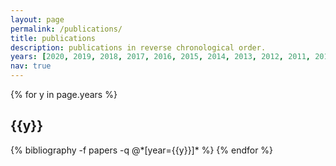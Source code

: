 ```yaml
---
layout: page
permalink: /publications/
title: publications
description: publications in reverse chronological order.
years: [2020, 2019, 2018, 2017, 2016, 2015, 2014, 2013, 2012, 2011, 2010]
nav: true
---
```



<div class="publications">

{% for y in page.years %}
  <h2 class="year">{{y}}</h2>
  {% bibliography -f papers -q @*[year={{y}}]* %}
{% endfor %}

</div>
